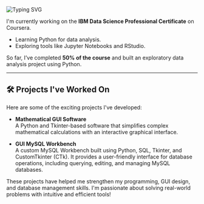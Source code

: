 <img src="https://readme-typing-svg.herokuapp.com?font=Roboto&color=FF00FF&size=18&vCenter=true&height=16&lines=Salam,+I+am+Ahmad;I+love+to+play+Basketball;I+want+to+become+a+Sports+Analyst" alt="Typing SVG" />

I'm currently working on the **IBM Data Science Professional Certificate** on Coursera.  
- Learning Python for data analysis.  
- Exploring tools like Jupyter Notebooks and RStudio.    

So far, I’ve completed **50% of the course** and built an exploratory data analysis project using Python. 

-----

## 🛠️ Projects I've Worked On

Here are some of the exciting projects I've developed:

- **Mathematical GUI Software**  
  A Python and Tkinter-based software that simplifies complex mathematical calculations with an interactive graphical interface.

- **GUI MySQL Workbench**  
  A custom MySQL Workbench built using Python, SQL, Tkinter, and CustomTkinter (CTk). It provides a user-friendly interface for database operations, including querying, editing, and managing MySQL databases.

These projects have helped me strengthen my programming, GUI design, and database management skills. I'm passionate about solving real-world problems with intuitive and efficient tools!
